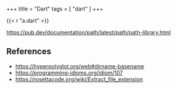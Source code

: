 +++
title = "Dart"
tags = [ "dart" ]
+++

{{< r "a.dart" >}}

<https://pub.dev/documentation/path/latest/path/path-library.html>

## References

- <https://hyperpolyglot.org/web#dirname-basename>
- <https://programming-idioms.org/idiom/107>
- <https://rosettacode.org/wiki/Extract_file_extension>
